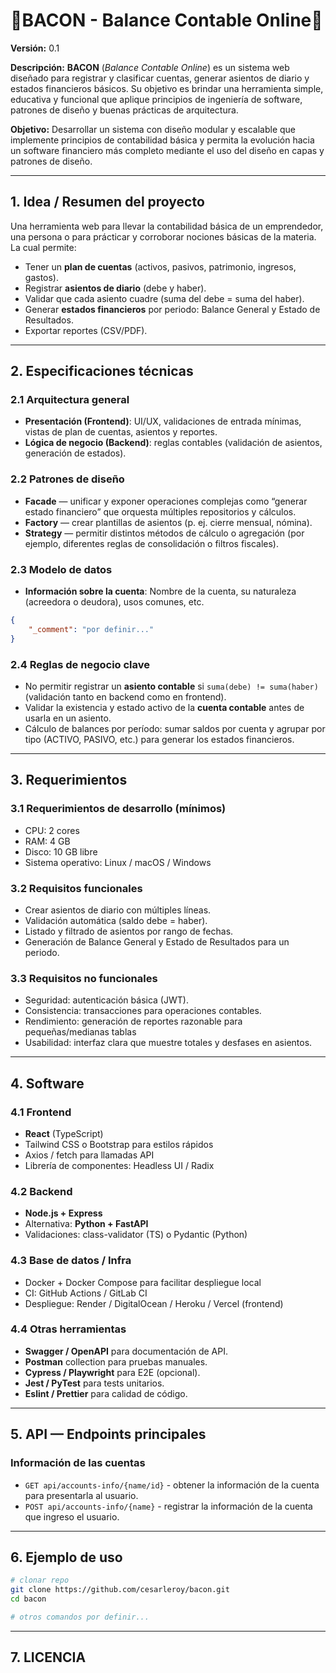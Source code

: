 # 📃BACON - Balance Contable Online🥓

**Versión:** 0.1

**Descripción:** **BACON** (*Balance Contable Online*) es un sistema web diseñado para registrar y clasificar cuentas, generar asientos de diario y estados financieros básicos.
Su objetivo es brindar una herramienta simple, educativa y funcional que aplique principios de ingeniería de software, patrones de diseño y buenas prácticas de arquitectura.

**Objetivo:** Desarrollar un sistema con diseño modular y escalable que implemente principios de contabilidad básica y permita la evolución hacia un software financiero más completo mediante el uso del diseño en capas y patrones de diseño.

---

## 1. Idea / Resumen del proyecto

Una herramienta web para llevar la contabilidad básica de un emprendedor, una persona o para prácticar y corroborar nociones básicas de la materia. La cual permite:

* Tener un **plan de cuentas** (activos, pasivos, patrimonio, ingresos, gastos).
* Registrar **asientos de diario** (debe y haber).
* Validar que cada asiento cuadre (suma del debe = suma del haber).
* Generar **estados financieros** por periodo: Balance General y Estado de Resultados.
* Exportar reportes (CSV/PDF).

---

## 2. Especificaciones técnicas

### 2.1 Arquitectura general

* **Presentación (Frontend)**: UI/UX, validaciones de entrada mínimas, vistas de plan de cuentas, asientos y reportes.
* **Lógica de negocio (Backend)**: reglas contables (validación de asientos, generación de estados).

### 2.2 Patrones de diseño

* **Facade** — unificar y exponer operaciones complejas como “generar estado financiero” que orquesta múltiples repositorios y cálculos.
* **Factory** — crear plantillas de asientos (p. ej. cierre mensual, nómina).
* **Strategy** — permitir distintos métodos de cálculo o agregación (por ejemplo, diferentes reglas de consolidación o filtros fiscales).

### 2.3 Modelo de datos

* **Información sobre la cuenta**: Nombre de la cuenta, su naturaleza (acreedora o deudora), usos comunes, etc.
```JSON
{
    "_comment": "por definir..."
}
```  

### 2.4 Reglas de negocio clave

* No permitir registrar un **asiento contable** si `suma(debe) != suma(haber)` (validación tanto en backend como en frontend).  
* Validar la existencia y estado activo de la **cuenta contable** antes de usarla en un asiento.  
* Cálculo de balances por período: sumar saldos por cuenta y agrupar por tipo (ACTIVO, PASIVO, etc.) para generar los estados financieros.


---

## 3. Requerimientos

### 3.1 Requerimientos de desarrollo (mínimos)

* CPU: 2 cores
* RAM: 4 GB
* Disco: 10 GB libre
* Sistema operativo: Linux / macOS / Windows

### 3.2 Requisitos funcionales

* Crear asientos de diario con múltiples líneas.
* Validación automática (saldo debe = haber).
* Listado y filtrado de asientos por rango de fechas.
* Generación de Balance General y Estado de Resultados para un periodo.

### 3.3 Requisitos no funcionales

* Seguridad: autenticación básica (JWT).
* Consistencia: transacciones para operaciones contables.
* Rendimiento: generación de reportes razonable para pequeñas/medianas tablas
* Usabilidad: interfaz clara que muestre totales y desfases en asientos.

---

## 4. Software

### 4.1 Frontend

* **React** (TypeScript)
* Tailwind CSS o Bootstrap para estilos rápidos
* Axios / fetch para llamadas API
* Librería de componentes: Headless UI / Radix

### 4.2 Backend

* **Node.js + Express**
* Alternativa: **Python + FastAPI**
* Validaciones: class-validator (TS) o Pydantic (Python)

### 4.3 Base de datos / Infra

* Docker + Docker Compose para facilitar despliegue local
* CI: GitHub Actions / GitLab CI
* Despliegue: Render / DigitalOcean / Heroku / Vercel (frontend)

### 4.4 Otras herramientas

* **Swagger / OpenAPI** para documentación de API.
* **Postman** collection para pruebas manuales.
* **Cypress / Playwright** para E2E (opcional).
* **Jest / PyTest** para tests unitarios.
* **Eslint / Prettier** para calidad de código.

---

## 5. API — Endpoints principales

### Información de las cuentas
* `GET api/accounts-info/{name/id}` - obtener la información de la cuenta para presentarla al usuario.
* `POST api/accounts-info/{name}` - registrar la información de la cuenta que ingreso el usuario.

---


## 6. Ejemplo de uso

```bash
# clonar repo
git clone https://github.com/cesarleroy/bacon.git
cd bacon

# otros comandos por definir...
```

---

## 7. LICENCIA
